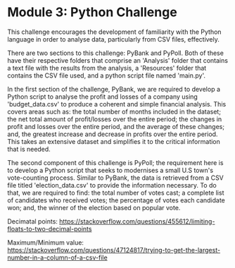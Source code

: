 # Module 3: Python Challenge

This challenge encourages the development of familiarity with the Python language in order to analyse data, particularly from CSV files, effectively. 

There are two sections to this challenge: PyBank and PyPoll. Both of these have their respective folders that comprise an 'Analysis' folder that contains a text file with the results from the analysis, a 'Resources' folder that contains the CSV file used, and a python script file named 'main.py'. 

In the first section of the challenge, PyBank, we are required to develop a Python script to analyse the profit and losses of a company using 'budget_data.csv' to produce a coherent and simple financial analysis. This covers areas such as: the total number of months included in the dataset; the net total amount of profit/losses over the entire period; the changes in profit and losses over the entire period, and the average of these changes; and, the greatest increase and decrease in profits over the entire period. This takes an extensive dataset and simplifies it to the critical information that is needed. 

The second component of this challenge is PyPoll; the requirement here is to develop a Python script that seeks to modernises a small U.S town's vote-counting process. Similar to PyBank, the data is retrieved from a CSV file titled 'election_data.csv' to provide the information necessary. To do that, we are required to find: the total number of votes cast; a complete list of candidates who received votes; the percentage of votes each candidate won; and, the winner of the election based on popular vote. 

Decimatal points: https://stackoverflow.com/questions/455612/limiting-floats-to-two-decimal-points 

Maximum/Minimum value: https://stackoverflow.com/questions/47124817/trying-to-get-the-largest-number-in-a-column-of-a-csv-file